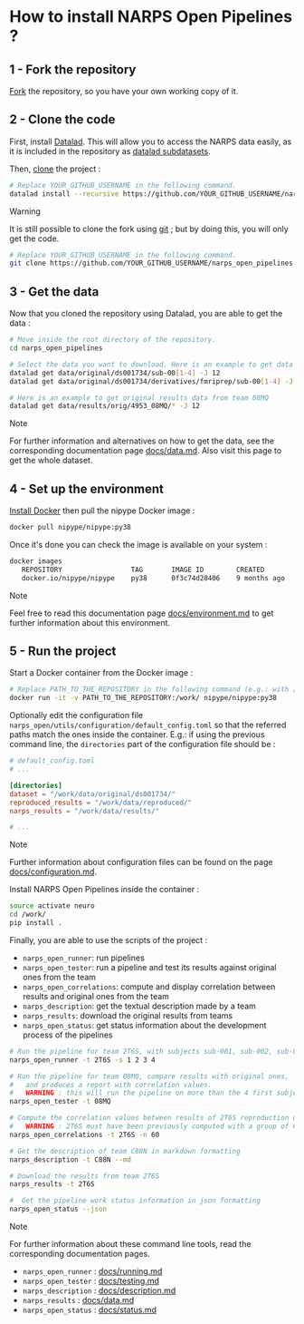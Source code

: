 # How to install NARPS Open Pipelines ? 

## 1 - Fork the repository

[Fork](https://docs.github.com/en/get-started/quickstart/fork-a-repo) the repository, so you have your own working copy of it.

## 2 - Clone the code

First, install [Datalad](https://handbook.datalad.org/en/latest/intro/installation.html#install-datalad). This will allow you to access the NARPS data easily, as it is included in the repository as [datalad subdatasets](http://handbook.datalad.org/en/latest/basics/101-106-nesting.html).

Then, [clone](https://docs.github.com/en/repositories/creating-and-managing-repositories/cloning-a-repository) the project :

```bash
# Replace YOUR_GITHUB_USERNAME in the following command.
datalad install --recursive https://github.com/YOUR_GITHUB_USERNAME/narps_open_pipelines.git
```

> [!WARNING]  
> It is still possible to clone the fork using [git](https://git-scm.com/) ; but by doing this, you will only get the code.
> ```bash
> # Replace YOUR_GITHUB_USERNAME in the following command.
> git clone https://github.com/YOUR_GITHUB_USERNAME/narps_open_pipelines.git
> ```

## 3 - Get the data

Now that you cloned the repository using Datalad, you are able to get the data :

```bash
# Move inside the root directory of the repository.
cd narps_open_pipelines

# Select the data you want to download. Here is an example to get data of subjects sub-001, sub-002, sub-003 and sub-004.
datalad get data/original/ds001734/sub-00[1-4] -J 12
datalad get data/original/ds001734/derivatives/fmriprep/sub-00[1-4] -J 12

# Here is an example to get original results data from team 08MQ
datalad get data/results/orig/4953_08MQ/* -J 12
```

> [!NOTE]
> For further information and alternatives on how to get the data, see the corresponding documentation page [docs/data.md](docs/data.md).
> Also visit this page to get the whole dataset.

## 4 - Set up the environment

[Install Docker](https://docs.docker.com/engine/install/) then pull the nipype Docker image :

```bash
docker pull nipype/nipype:py38
```

Once it's done you can check the image is available on your system :

```bash
docker images
   REPOSITORY                 TAG       IMAGE ID        CREATED         SIZE
   docker.io/nipype/nipype    py38      0f3c74d28406    9 months ago    22.7 GB
```

> [!NOTE]  
> Feel free to read this documentation page [docs/environment.md](docs/environment.md) to get further information about this environment.

## 5 - Run the project

Start a Docker container from the Docker image :

```bash
# Replace PATH_TO_THE_REPOSITORY in the following command (e.g.: with /home/user/dev/narps_open_pipelines/)
docker run -it -v PATH_TO_THE_REPOSITORY:/work/ nipype/nipype:py38
```

Optionally edit the configuration file `narps_open/utils/configuration/default_config.toml` so that the referred paths match the ones inside the container. E.g.: if using the previous command line, the `directories` part of the configuration file should be :

```toml
# default_config.toml
# ...

[directories]
dataset = "/work/data/original/ds001734/"
reproduced_results = "/work/data/reproduced/"
narps_results = "/work/data/results/"

# ...
```

> [!NOTE]  
> Further information about configuration files can be found on the page [docs/configuration.md](docs/configuration.md).

Install NARPS Open Pipelines inside the container :

```bash
source activate neuro
cd /work/
pip install .
```

Finally, you are able to use the scripts of the project :

* `narps_open_runner`: run pipelines
* `narps_open_tester`: run a pipeline and test its results against original ones from the team
* `narps_open_correlations`: compute and display correlation between results and original ones from the team
* `narps_description`: get the textual description made by a team
* `narps_results`: download the original results from teams
* `narps_open_status`: get status information about the development process of the pipelines

```bash
# Run the pipeline for team 2T6S, with subjects sub-001, sub-002, sub-003 and sub-004
narps_open_runner -t 2T6S -s 1 2 3 4

# Run the pipeline for team 08MQ, compare results with original ones,
#   and produces a report with correlation values.
#   WARNING : this will run the pipeline on more than the 4 first subjects
narps_open_tester -t 08MQ

# Compute the correlation values between results of 2T6S reproduction on 60 subjects with original ones
#   WARNING : 2T6S must have been previously computed with a group of 60 subjects
narps_open_correlations -t 2T6S -n 60

# Get the description of team C88N in markdown formatting
narps_description -t C88N --md

# Download the results from team 2T6S
narps_results -t 2T6S

#  Get the pipeline work status information in json formatting
narps_open_status --json
```

> [!NOTE]  
> For further information about these command line tools, read the corresponding documentation pages.
> * `narps_open_runner` : [docs/running.md](docs/running.md)
> * `narps_open_tester` : [docs/testing.md](docs/testing.md#command-line-tool)
> * `narps_description` : [docs/description.md](docs/description.md)
> * `narps_results` : [docs/data.md](docs/data.md#results-from-narps-teams)
> * `narps_open_status` : [docs/status.md](docs/status.md)
